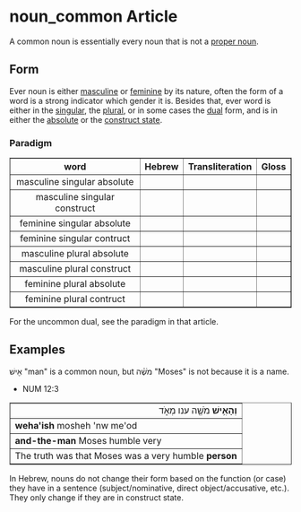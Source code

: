 # noun_common Article
A common noun is essentially every noun that is not a [proper noun](https://git.door43.org/Door43/en-uhg/src/master/content/noun_proper_name/02.md).

## Form
Ever noun is either [masculine](https://git.door43.org/Door43/en-uhg/src/master/content/gender_masculine/02.md) or [feminine](https://git.door43.org/Door43/en-uhg/src/master/content/gender_feminine/02.md) by its nature, often the form of a word is a strong indicator which gender it is. Besides that, ever word is either in the [singular](https://git.door43.org/Door43/en-uhg/src/master/content/number_singular/02.md), the [plural](https://git.door43.org/Door43/en-uhg/src/master/content/number_plural/02.md), or in some cases the [dual](https://git.door43.org/Door43/en-uhg/src/master/content/number_dual/02.md) form, and is in either the [absolute](https://git.door43.org/Door43/en-uhg/src/master/content/state_absolute/02.md) or the [construct state](https://git.door43.org/Door43/en-uhg/src/master/content/state_construct/02.md).

### Paradigm

<table border="1" class="docutils">
<tr class="row-odd"><th>word</th><th>Hebrew</th><th>Transliteration</th><th>Gloss</th>
</tr>
<tr class="row-even" align="center"><td>masculine singular absolute</td><td></td><td></td><td></td>
</tr>
<tr class="row-odd" align="center"><td>masculine singular construct</td><td></td><td></td><td></td>
</tr>
<tr class="row-even" align="center"><td>feminine singular absolute</td><td></td><td></td><td></td>
</tr>
<tr class="row-odd" align="center"><td>feminine singular contruct</td><td></td><td></td><td></td>
</tr>
<tr class="row-even" align="center"><td>masculine plural absolute</td><td></td><td></td><td></td>
</tr>
<tr class="row-odd" align="center"><td>masculine plural construct</td><td></td><td></td><td></td>
</tr>
<tr class="row-even" align="center"><td>feminine plural absolute</td><td></td><td></td><td></td>
</tr>
<tr class="row-odd" align="center"><td>feminine plural contruct</td><td></td><td></td><td></td>
</tr>
</tbody>
</table>
For the uncommon dual, see the paradigm in that article.

## Examples

אִ֖ישׁ "man" is a common noun, but מֹשֶׁ֗ה "Moses" is not because it is a name.

* NUM 12:3
<table border="1" class="docutils">
<colgroup>
<col width="100%" />
</colgroup>
<tbody valign="top">
<tr class="row-odd" align="right"><td><b>וְהָאִ֥ישׁ</b> מֹשֶׁ֖ה ענו מְאֹ֑ד</td>
</tr>
<tr class="row-even"><td><b>weha'ish</b> mosheh 'nw me'od</td>
</tr>
<tr class="row-odd"><td><b>and-the-man</b> Moses humble very</td>
</tr>
<tr class="row-even"><td>The truth was that Moses was a very humble <b>person</b></td>
</tr>
</tbody>
</table>

In Hebrew, nouns do not change their form based on the function (or case) they have in a sentence (subject/nominative, direct object/accusative, etc.). They only change if they are in construct state.
